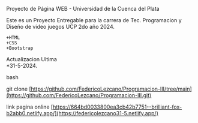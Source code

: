 Proyecto de Página WEB - Universidad de la Cuenca del Plata

Este es un Proyecto Entregable para la carrera de Tec. Programacion y Diseño de video juegos UCP 2do año 2024. 

    +HTML
    +CSS
    +Bootstrap

Actualizacion
Ultima  
*31-5-2024. 
  
bash

git clone [https://github.com/FedericoLezcano/Programacion-III/tree/main](https://github.com/FedericoLezcano/Programacion-III.git)









link pagina online [https://664bd0033800ea3cb42b7751--brilliant-fox-b2abb0.netlify.app/](https://federicolezcano31-5.netlify.app/)

    

